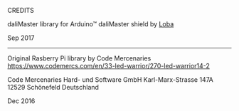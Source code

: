 CREDITS

daliMaster library for Arduino™ daliMaster shield by [Loba](davide.loba@gmail.com)

Sep 2017

_____________________________________________________________________

Original Rasberry Pi library by Code Mercenaries
https://www.codemercs.com/en/33-led-warrior/270-led-warrior14-2

Code Mercenaries Hard- und Software GmbH
Karl-Marx-Strasse 147A
12529 Schönefeld
Deutschland

Dec 2016
